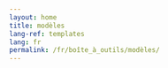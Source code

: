 ```yaml
---
layout: home
title: modèles
lang-ref: templates
lang: fr
permalink: /fr/boîte_à_outils/modèles/
---
```

